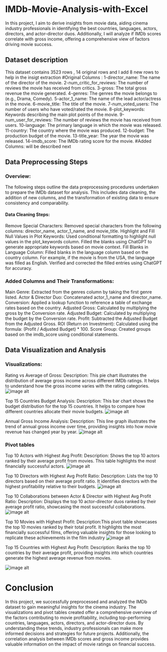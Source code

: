 # IMDb-Movie-Analysis-with-Excel
In this project, I aim to derive insights from movie data, aiding cinema industry professionals in identifying the best countries, languages, actors, directors, and actor-director duos. Additionally, I will analyze if IMDb scores correlate with gross income, offering a comprehensive view of factors driving movie success.

## Dataset description

This dataset contains 3523 rows , 14 original rows and I add 8 new rows to help in the insigt extraction
#Original Columns :
1-director_name: The name of the director of the movie.
2-num_critic_for_reviews: The number of reviews the movie has received from critics.
3-gross: The total gross revenue the movie generated.
4-genres: The genres the movie belongs to (e.g., Drama, Comedy).
5-actor_1_name: The name of the lead actor/actress in the movie.
6-movie_title: The title of the movie.
7-num_voted_users: The number of users who have voted/rated the movie.
8-plot_keywords: Keywords describing the main plot points of the movie.
9-num_user_for_reviews: The number of reviews the movie has received from users.
10-language: The primary language in which the movie was released.
11-country: The country where the movie was produced.
12-budget: The production budget of the movie.
13-title_year: The year the movie was released.
14-imdb_score: The IMDb rating score for the movie.
#Added Columns: will be described next

## Data Preprocessing Steps 
### Overview:
The following steps outline the data preprocessing procedures undertaken to prepare the IMDb dataset for analysis. This includes data cleaning, the addition of new columns, and the transformation of existing data to ensure consistency and comparability.

#### Data Cleaning Steps:
Remove Special Characters:
Removed special characters from the following columns: director_name, actor_1_name, and movie_title.
Highlight and Fill Null Values in Plot Keywords:
Used conditional formatting to highlight null values in the plot_keywords column.
Filled the blanks using ChatGPT to generate appropriate keywords based on movie context.
Fill Blanks in Language Column:
Filled blanks in the language column based on the country column. For example, if the movie is from the USA, the language was filled as English.
Verified and corrected the filled entries using ChatGPT for accuracy.

### Added Columns and Their Transformations:
Main Genre: Extracted from the genres column by taking the first genre listed.
Actor & Director Duo: Concatenated actor_1_name and director_name.
Conversion: Applied a lookup function to reference a table of exchange rates based on the country.
Adjusted Gross: Calculated by multiplying the gross by the Conversion rate.
Adjusted Budget: Calculated by multiplying the budget by the Conversion rate.
Profit: Subtracted the Adjusted Budget from the Adjusted Gross.
ROI (Return on Investment): Calculated using the formula: (Profit / Adjusted Budget) * 100.
Score Group: Created groups based on the imdb_score using conditional statements.

## Data Visualization and Analysis

### Visualizations:
Rating vs Average of Gross:
Description: This pie chart illustrates the distribution of average gross income across different IMDb ratings. It helps to understand how the gross income varies with the rating categories.
![image alt](https://github.com/Muustafa11/IMDb-Movie-Analysis-with-Excel/blob/main/Screenshot%202024-07-25%20192627.png)

Top 15 Countries Budget Analysis:
Description: This bar chart shows the budget distribution for the top 15 countries. It helps to compare how different countries allocate their movie budgets.
![image alt](https://github.com/Muustafa11/IMDb-Movie-Analysis-with-Excel/blob/main/Screenshot%202024-07-25%20192216.png)

Annual Gross Income Analysis:
Description: This line graph illustrates the trend of annual gross income over time, providing insights into how movie revenue has changed year by year.
![image alt](https://github.com/Muustafa11/IMDb-Movie-Analysis-with-Excel/blob/main/Screenshot%202024-07-25%20184359.png)

### Pivot tables

Top 10 Actors with Highest Avg Profit:
Description: Shows the top 10 actors ranked by their average profit from movies. This table highlights the most financially successful actors.
![image alt](https://github.com/Muustafa11/IMDb-Movie-Analysis-with-Excel/blob/2f791b8e1448267b4032807ec9c5cd8953175f14/Screenshot%202024-07-25%20184441.png)


Top 10 Directors with Highest Avg Profit Ratio:
Description: Lists the top 10 directors based on their average profit ratio. It identifies directors with the highest profitability relative to their budgets.
![image alt](https://github.com/Muustafa11/IMDb-Movie-Analysis-with-Excel/blob/main/Screenshot%202024-07-25%20184456.png)


Top 10 Collaborations between Actor & Director with Highest Avg Profit Ratio:
Description: Displays the top 10 actor-director duos ranked by their average profit ratio, showcasing the most successful collaborations.
![image alt](https://github.com/Muustafa11/IMDb-Movie-Analysis-with-Excel/blob/main/Screenshot%202024-07-25%20184508.png)


Top 10 Movies with Highest Profit:
Description:This pivot table showcases the top 10 movies ranked by their total profit. It highlights the most financially successful films, offering valuable insights for those looking to replicate these achievements in the film industry
![image alt](https://github.com/Muustafa11/IMDb-Movie-Analysis-with-Excel/blob/main/Screenshot%202024-07-25%20193801.png)

Top 15 Countries with Highest Avg Profit:
Description: Ranks the top 10 countries by their average profit, providing insights into which countries generate the highest average revenue from movies.


![image alt](https://github.com/Muustafa11/IMDb-Movie-Analysis-with-Excel/blob/main/Screenshot%202024-07-25%20192029.png)


# Conclusion
In this project, we successfully preprocessed and analyzed the IMDb dataset to gain meaningful insights for the cinema industry. The visualizations and pivot tables created offer a comprehensive overview of the factors contributing to movie profitability, including top-performing countries, languages, actors, directors, and actor-director duos. By understanding these trends, industry professionals can make more informed decisions and strategies for future projects. Additionally, the correlation analysis between IMDb scores and gross income provides valuable information on the impact of movie ratings on financial success.
